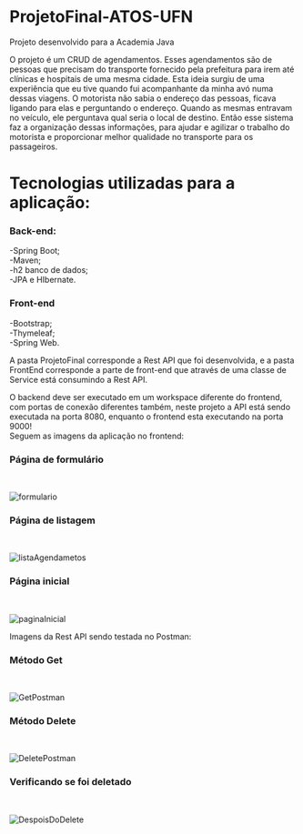 # ProjetoFinal-ATOS-UFN
Projeto desenvolvido para a Academia Java

O projeto é um CRUD de agendamentos. Esses agendamentos são de pessoas que precisam do transporte fornecido pela prefeitura para irem até clínicas e hospitais de uma mesma cidade. Esta ideia surgiu de uma experiência que eu tive quando fui acompanhante da minha avó numa dessas viagens. O motorista não sabia o endereço das pessoas, ficava ligando para elas e perguntando o endereço. Quando as mesmas entravam no veículo, ele perguntava qual seria o local de destino. Então esse sistema faz a organização dessas informações, para ajudar e agilizar o trabalho do motorista e proporcionar melhor qualidade no transporte para os passageiros.

# Tecnologias utilizadas para a aplicação:
<h3>Back-end:</h3>
-Spring Boot;<br>
-Maven;<br>
-h2 banco de dados;<br>
-JPA e HIbernate.<br>

<h3>Front-end</h3>
-Bootstrap;<br>
-Thymeleaf;<br>
-Spring Web.


A pasta ProjetoFinal corresponde a Rest API que foi desenvolvida, e a pasta FrontEnd corresponde a parte de front-end que através de uma classe de Service está consumindo a Rest API.

O backend deve ser executado em um workspace diferente do frontend, com portas de conexão diferentes também, neste projeto a API está sendo executada na porta 8080, enquanto o frontend esta executando na porta 9000!
<br>
Seguem as imagens da aplicação no frontend:

<h3>Página de formulário</h3><br>

![formulario](https://user-images.githubusercontent.com/86419207/146094927-f7e10a77-d5b5-4333-9276-a4119ce76502.PNG)

<h3>Página de listagem</h3><br>

![listaAgendametos](https://user-images.githubusercontent.com/86419207/146094943-3e00089c-9607-4e33-be90-6d3d161f188f.PNG)

<h3>Página inicial</h3><br>

![paginaInicial](https://user-images.githubusercontent.com/86419207/146094960-d11c1615-d781-4735-8e47-5848c716c22f.PNG)


Imagens da Rest API sendo testada no Postman:

<h3>Método Get</h3><br>

![GetPostman](https://user-images.githubusercontent.com/86419207/146094997-83b012e4-6993-47b0-94ca-50c81e6a93b1.PNG)

<h3>Método Delete</h3><br>

![DeletePostman](https://user-images.githubusercontent.com/86419207/146095009-3090c880-9122-4836-83d5-96e755cde677.PNG)

<h3>Verificando se foi deletado</h3><br>

![DespoisDoDelete](https://user-images.githubusercontent.com/86419207/146095015-8cf5c6b9-e720-4fb9-92bc-62390732d2f3.PNG)



